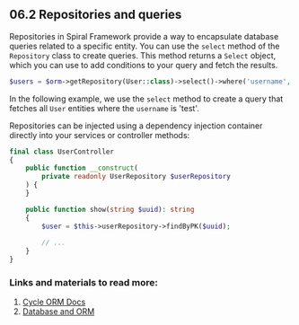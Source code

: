 ## 06.2 Repositories and queries

Repositories in Spiral Framework provide a way to encapsulate database queries related to a specific entity. You can use the `select` method of the `Repository` class to create queries. This method returns a `Select` object, which you can use to add conditions to your query and fetch the results.

```php
$users = $orm->getRepository(User::class)->select()->where('username', 'test')->fetchAll();
```

In the following example, we use the `select` method to create a query that fetches all `User` entities where the `username` is 'test'.

Repositories can be injected using a dependency injection container directly into your services or controller methods:

```php
final class UserController
{
    public function __construct(
        private readonly UserRepository $userRepository
    ) {
    }

    public function show(string $uuid): string
    {
        $user = $this->userRepository->findByPK($uuid);
        
        // ...
    }
}
```

### Links and materials to read more:
1. [Cycle ORM Docs](https://cycle-orm.dev/docs)
2. [Database and ORM](https://spiral.dev/docs/basics-orm/current/en)
